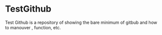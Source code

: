 TestGithub
============

Test Github is a repository of showing the bare minimum of gitbub and how to manouver , function, etc.
